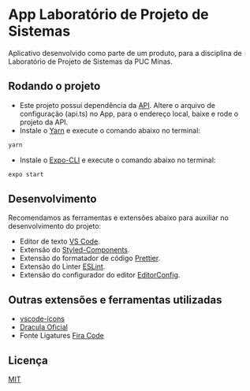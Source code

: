 # App Laboratório de Projeto de Sistemas

Aplicativo desenvolvido como parte de um produto, para a disciplina de Laboratório de Projeto de Sistemas da PUC Minas.

## Rodando o projeto

- Este projeto possui dependência da [API](https://github.com/heinekenbh/api). Altere o arquivo de configuração (api.ts) no App, para o endereço local, baixe e rode o projeto da API.
- Instale o [Yarn](https://yarnpkg.com/getting-started/install) e execute o comando abaixo no terminal:

```bash
yarn
```

- Instale o [Expo-CLI](https://docs.expo.dev/workflow/expo-cli/) e execute o comando abaixo no terminal:

```bash
expo start
```

## Desenvolvimento

Recomendamos as ferramentas e extensões abaixo para auxiliar no desenvolvimento do projeto:

- Editor de texto [VS Code](https://code.visualstudio.com/download).
- Extensão do [Styled-Components](https://marketplace.visualstudio.com/items?itemName=jpoissonnier.vscode-styled-components).
- Extensão do formatador de código [Prettier](https://marketplace.visualstudio.com/items?itemName=esbenp.prettier-vscode).
- Extensão do Linter [ESLint](https://marketplace.visualstudio.com/items?itemName=dbaeumer.vscode-eslint).
- Extensão do configurador do editor [EditorConfig](https://marketplace.visualstudio.com/items?itemName=EditorConfig.EditorConfig).

## Outras extensões e ferramentas utilizadas

- [vscode-icons](https://marketplace.visualstudio.com/items?itemName=vscode-icons-team.vscode-icons)
- [Dracula Oficial](https://marketplace.visualstudio.com/items?itemName=dracula-theme.theme-dracula)
- Fonte Ligatures [Fira Code](https://www.brunobrito.net.br/configurar-firacode-vscode/)

## Licença

[MIT](https://choosealicense.com/licenses/mit/)
